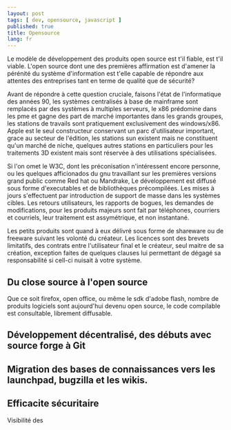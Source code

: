 ```yaml
---
layout: post
tags: [ dev, opensource, javascript ]
published: true
title: Opensource
lang: fr
---
```


Le modèle de développement des produits open source est t'il fiable, est t'il viable. L'open source dont une des premières affirmation est d'amener la pérénité du système d'information est t'elle capable de répondre aux attentes des entreprises tant en terme de qualité que de sécurité?

Avant de répondre à cette question cruciale, faisons l'état de l'informatique des années 90, les systèmes centralisés à base de mainframe sont remplacés par des systèmes à multiples serveurs, le x86 prédomine dans les pme et gagne des part de marché importantes dans les grands groupes, les stations de travails sont pratiquement exclusivement des windows/x86. Apple est le seul constructeur conservant un parc d'utilisateur important, grace au secteur de l'édition, les stations sun existent mais ne constituent qu'un marché de niche, quelques autres stations en particuliers pour les traitements 3D existent mais sont réservée à des utilisations spécialisées.

Si l'on omet le W3C, dont les préconisation n'intéressent encore personne, ou les quelques afficionados du gnu travaillant sur les premières versions grand public comme Red hat ou Mandrake, Le développement est diffusé sous forme d'executables et de bibliothèques précompilées. Les mises à jours s'effectuent par introduction de support de masse dans les systèmes cibles. Les retours utilisateurs, les rapports de bogues, les demandes de modifications, pour les produits majeurs sont fait par téléphones, courriers et courriels, leur traitement est assymétrique, et non instantané.

Les petits produits sont quand à eux délivré sous forme de shareware ou de freeware suivant les volonté du créateur. Les licences sont des brevets limitatifs, des contrats entre l'utilisateur final et le créateur, seul maitre de sa création, exception faites de quelques clauses lui permettant de dégagé sa responsabilité si cell-ci nuisait à votre système.

Du close source à l'open source
------------------------------------------

Que ce soit firefox, open office, ou même le sdk d'adobe flash, nombre de produits logiciels sont aujourd'hui devenu open source, le code compilable est consultable, librement diffusable. 

Développement décentralisé, des débuts avec source forge à Git
-------------------------------------------------------------------------------------




Migration des bases de connaissances vers les launchpad, bugzilla et les wikis.
--------------------------------------------------------------------------------------------------------


Efficacite sécuritaire
---------------------------

Visibilité des 
